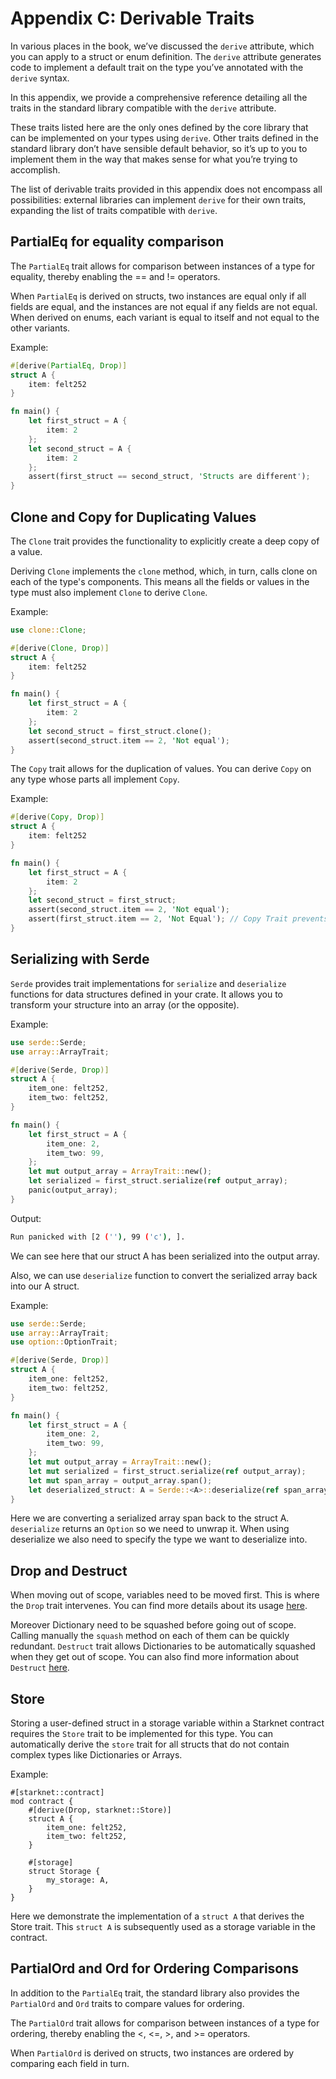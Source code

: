 # Appendix C: Derivable Traits

In various places in the book, we’ve discussed the `derive` attribute, which you can apply to a struct or enum definition. The `derive` attribute generates code to implement a default trait on the type you’ve annotated with the `derive` syntax.

In this appendix, we provide a comprehensive reference detailing all the traits in the standard library compatible with the `derive` attribute.

These traits listed here are the only ones defined by the core library that can be implemented on your types using `derive`. Other traits defined in the standard library don’t have sensible default behavior, so it’s up to you to implement them in the way that makes sense for what you’re trying to accomplish.

The list of derivable traits provided in this appendix does not encompass all possibilities: external libraries can implement `derive` for their own traits, expanding the list of traits compatible with `derive`.

## PartialEq for equality comparison

The `PartialEq` trait allows for comparison between instances of a type for equality, thereby enabling the == and != operators.

When `PartialEq` is derived on structs, two instances are equal only if all fields are equal, and the instances are not equal if any fields are not equal. When derived on enums, each variant is equal to itself and not equal to the other variants.

Example:

```rust
#[derive(PartialEq, Drop)]
struct A {
    item: felt252
}

fn main() {
    let first_struct = A {
        item: 2
    };
    let second_struct = A {
        item: 2
    };
    assert(first_struct == second_struct, 'Structs are different');
}
```

## Clone and Copy for Duplicating Values

The `Clone` trait provides the functionality to explicitly create a deep copy of a value.

Deriving `Clone` implements the `clone` method, which, in turn, calls clone on each of the type's components. This means all the fields or values in the type must also implement `Clone` to derive `Clone`.

Example:

```rust
use clone::Clone;

#[derive(Clone, Drop)]
struct A {
    item: felt252
}

fn main() {
    let first_struct = A {
        item: 2
    };
    let second_struct = first_struct.clone();
    assert(second_struct.item == 2, 'Not equal');
}
```

The `Copy` trait allows for the duplication of values. You can derive `Copy` on any type whose parts all implement `Copy`.

Example:

```rust
#[derive(Copy, Drop)]
struct A {
    item: felt252
}

fn main() {
    let first_struct = A {
        item: 2
    };
    let second_struct = first_struct;
    assert(second_struct.item == 2, 'Not equal');
    assert(first_struct.item == 2, 'Not Equal'); // Copy Trait prevents firs_struct from moving into second_struct
}
```

## Serializing with Serde

`Serde` provides trait implementations for `serialize` and `deserialize` functions for data structures defined in your crate. It allows you to transform your structure into an array (or the opposite).

Example:

```rust
use serde::Serde;
use array::ArrayTrait;

#[derive(Serde, Drop)]
struct A {
    item_one: felt252,
    item_two: felt252,
}

fn main() {
    let first_struct = A {
        item_one: 2,
        item_two: 99,
    };
    let mut output_array = ArrayTrait::new();
    let serialized = first_struct.serialize(ref output_array);
    panic(output_array);
}
```

Output:

```Bash
Run panicked with [2 (''), 99 ('c'), ].
```

We can see here that our struct A has been serialized into the output array.

Also, we can use `deserialize` function to convert the serialized array back into our A struct.

Example:

```rust
use serde::Serde;
use array::ArrayTrait;
use option::OptionTrait;

#[derive(Serde, Drop)]
struct A {
    item_one: felt252,
    item_two: felt252,
}

fn main() {
    let first_struct = A {
        item_one: 2,
        item_two: 99,
    };
    let mut output_array = ArrayTrait::new();
    let mut serialized = first_struct.serialize(ref output_array);
    let mut span_array = output_array.span();
    let deserialized_struct: A = Serde::<A>::deserialize(ref span_array).unwrap();
}
```

Here we are converting a serialized array span back to the struct A. `deserialize` returns an `Option` so we need to unwrap it. When using deserialize we also need to specify the type we want to deserialize into.

## Drop and Destruct

When moving out of scope, variables need to be moved first. This is where the `Drop` trait intervenes. You can find more details about its usage [here](ch03-01-what-is-ownership.md#the-drop-trait).

Moreover Dictionary need to be squashed before going out of scope. Calling manually the `squash` method on each of them can be quickly redundant. `Destruct` trait allows Dictionaries to be automatically squashed when they get out of scope. You can also find more information about `Destruct` [here](ch03-01-what-is-ownership.md#the-destruct-trait).

## Store

Storing a user-defined struct in a storage variable within a Starknet contract requires the `Store` trait to be implemented for this type. You can automatically derive the `store` trait for all structs that do not contain complex types like Dictionaries or Arrays.

Example:

```rust, noplayground
#[starknet::contract]
mod contract {
    #[derive(Drop, starknet::Store)]
    struct A {
        item_one: felt252,
        item_two: felt252,
    }

    #[storage]
    struct Storage {
        my_storage: A,
    }
}

```

Here we demonstrate the implementation of a `struct A` that derives the Store trait. This `struct A` is subsequently used
as a storage variable in the contract.

## PartialOrd and Ord for Ordering Comparisons

In addition to the `PartialEq` trait, the standard library also provides the `PartialOrd` and `Ord` traits to compare values for ordering.

The `PartialOrd` trait allows for comparison between instances of a type for ordering, thereby enabling the <, <=, >, and >= operators.

When `PartialOrd` is derived on structs, two instances are ordered by comparing each field in turn.